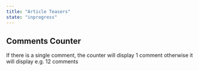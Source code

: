 ```yaml
---
title: "Article Teasers"
state: "inprogress"
---
```


Comments Counter
--

If there is a single comment, the counter will display 1 comment otherwise it will display e.g. 12 comments
